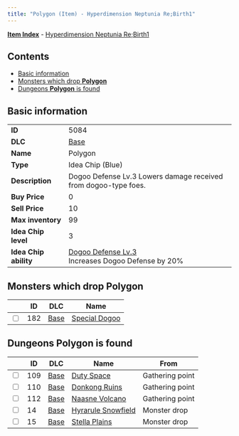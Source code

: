 ```yaml
---
title: "Polygon (Item) - Hyperdimension Neptunia Re;Birth1"
---
```


[**Item Index**](/neptunia/rb1/item/index.html) - [Hyperdimension Neptunia Re;Birth1](/neptunia/rb1)

## Contents

- [Basic information](#basic-information)
- [Monsters which drop **Polygon**](#monsters-which-drop-polygon)
- [Dungeons **Polygon** is found](#dungeons-polygon-is-found)

## Basic information

|   |   |
| -- | -- |
| **ID** | 5084 |
| **DLC** | [Base](/neptunia/rb1/dlc/1-base.html) |
| **Name** | Polygon |
| **Type** | Idea Chip (Blue) |
| **Description** | Dogoo Defense Lv.3 Lowers damage received from dogoo-type foes. |
| **Buy Price** | 0 |
| **Sell Price** | 10 |
| **Max inventory** | 99 |
| **Idea Chip level** | 3 |
| **Idea Chip ability** | [Dogoo Defense Lv.3](/neptunia/rb1/avatar/1-9583-dogoo-defense-lv-3.html)<br />Increases Dogoo Defense by 20% |


## Monsters which drop **Polygon**

|    | ID | DLC | Name |
| -- | -- | --- | ---- |
| <input type="checkbox" id="rb1-monster-1-182" class="trackbox" /> | 182 | [Base](/neptunia/rb1/dlc/1-base.html) | [Special Dogoo](/neptunia/rb1/monster/1-182-special-dogoo.html) |


## Dungeons **Polygon** is found

|    | ID | DLC | Name | From |
| -- | -- | --- | ---- | ---- |
| <input type="checkbox" id="rb1-dungeon-1-109" class="trackbox" /> | 109 | [Base](/neptunia/rb1/dlc/1-base.html) | [Duty Space](/neptunia/rb1/dungeon/1-109-duty-space.html) | Gathering point |
| <input type="checkbox" id="rb1-dungeon-1-110" class="trackbox" /> | 110 | [Base](/neptunia/rb1/dlc/1-base.html) | [Donkong Ruins](/neptunia/rb1/dungeon/1-110-donkong-ruins.html) | Gathering point |
| <input type="checkbox" id="rb1-dungeon-1-112" class="trackbox" /> | 112 | [Base](/neptunia/rb1/dlc/1-base.html) | [Naasne Volcano](/neptunia/rb1/dungeon/1-112-naasne-volcano.html) | Gathering point |
| <input type="checkbox" id="rb1-dungeon-1-14" class="trackbox" /> | 14 | [Base](/neptunia/rb1/dlc/1-base.html) | [Hyrarule Snowfield](/neptunia/rb1/dungeon/1-14-hyrarule-snowfield.html) | Monster drop |
| <input type="checkbox" id="rb1-dungeon-1-15" class="trackbox" /> | 15 | [Base](/neptunia/rb1/dlc/1-base.html) | [Stella Plains](/neptunia/rb1/dungeon/1-15-stella-plains.html) | Monster drop |
